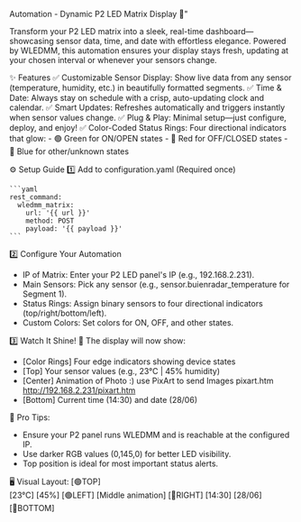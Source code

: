 
Automation - Dynamic P2 LED Matrix Display 🌟"

Transform your P2 LED matrix into a sleek, real-time dashboard—showcasing sensor data, time, and date with effortless elegance. Powered by WLEDMM, this automation ensures your display stays fresh, updating at your chosen interval or whenever your sensors change.

✨ Features
  ✅ Customizable Sensor Display: Show live data from any sensor (temperature, humidity, etc.) in beautifully formatted segments.
  ✅ Time & Date: Always stay on schedule with a crisp, auto-updating clock and calendar.
  ✅ Smart Updates: Refreshes automatically and triggers instantly when sensor values change.
  ✅ Plug & Play: Minimal setup—just configure, deploy, and enjoy!
  ✅ Color-Coded Status Rings: Four directional indicators that glow:
    - 🟢 Green for ON/OPEN states
    - 🔴 Red for OFF/CLOSED states
    - 🔵 Blue for other/unknown states

⚙️ Setup Guide
  1️⃣ Add to configuration.yaml (Required once)

    ```yaml
    rest_command:
      wledmm_matrix:
        url: '{{ url }}'
        method: POST
        payload: '{{ payload }}'
    ```

2️⃣ Configure Your Automation
  - IP of Matrix: Enter your P2 LED panel's IP (e.g., 192.168.2.231).
  - Main Sensors: Pick any sensor (e.g., sensor.buienradar_temperature for Segment 1).
  - Status Rings: Assign binary sensors to four directional indicators (top/right/bottom/left).
  - Custom Colors: Set colors for ON, OFF, and other states.

3️⃣ Watch It Shine! 🌈
  The display will now show:
  - [Color Rings] Four edge indicators showing device states
  - [Top] Your sensor values (e.g., 23°C | 45% humidity)
  - [Center] Animation of Photo :) use PixArt to send Images pixart.htm http://192.168.2.231/pixart.htm
  - [Bottom] Current time (14:30) and date (28/06)

🔧 Pro Tips:
  - Ensure your P2 panel runs WLEDMM and is reachable at the configured IP.
  - Use darker RGB values (0,145,0) for better LED visibility.
  - Top position is ideal for most important status alerts.

🖥️ Visual Layout:
                     [🟢TOP]    
               [23°C]       [45%]
      [🟢LEFT] [Middle animation] [🔴RIGHT]
               [14:30]     [28/06]
                   [🔵BOTTOM]
